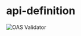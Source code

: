 # api-definition

![OAS Validator](http://online.swagger.io/validator?url=https://raw.githubusercontent.com/carbon-intensity/api-definition/master/carbonintensity.yml)